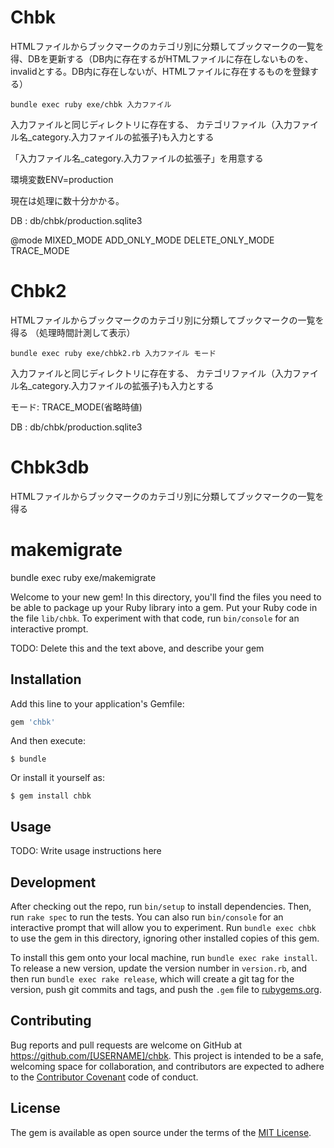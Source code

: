 # Chbk
HTMLファイルからブックマークのカテゴリ別に分類してブックマークの一覧を得、DBを更新する（DB内に存在するがHTMLファイルに存在しないものを、invalidとする。DB内に存在しないが、HTMLファイルに存在するものを登録する）

	bundle exec ruby exe/chbk 入力ファイル 

入力ファイルと同じディレクトリに存在する、 カテゴリファイル（入力ファイル名_category.入力ファイルの拡張子)も入力とする

「入力ファイル名_category.入力ファイルの拡張子」を用意する

環境変数ENV=production

現在は処理に数十分かかる。

 DB : db/chbk/production.sqlite3

@mode
MIXED_MODE
ADD_ONLY_MODE
DELETE_ONLY_MODE
TRACE_MODE

# Chbk2
HTMLファイルからブックマークのカテゴリ別に分類してブックマークの一覧を得る
（処理時間計測して表示）

	bundle exec ruby exe/chbk2.rb 入力ファイル モード

入力ファイルと同じディレクトリに存在する、 カテゴリファイル（入力ファイル名_category.入力ファイルの拡張子)も入力とする

モード: TRACE_MODE(省略時値)
       
 DB : db/chbk/production.sqlite3

# Chbk3db
HTMLファイルからブックマークのカテゴリ別に分類してブックマークの一覧を得る

# makemigrate
bundle exec ruby exe/makemigrate



Welcome to your new gem! In this directory, you'll find the files you need to be able to package up your Ruby library into a gem. Put your Ruby code in the file `lib/chbk`. To experiment with that code, run `bin/console` for an interactive prompt.

TODO: Delete this and the text above, and describe your gem

## Installation

Add this line to your application's Gemfile:

```ruby
gem 'chbk'
```

And then execute:

    $ bundle

Or install it yourself as:

    $ gem install chbk

## Usage

TODO: Write usage instructions here

## Development

After checking out the repo, run `bin/setup` to install dependencies. Then, run `rake spec` to run the tests. You can also run `bin/console` for an interactive prompt that will allow you to experiment. Run `bundle exec chbk` to use the gem in this directory, ignoring other installed copies of this gem.

To install this gem onto your local machine, run `bundle exec rake install`. To release a new version, update the version number in `version.rb`, and then run `bundle exec rake release`, which will create a git tag for the version, push git commits and tags, and push the `.gem` file to [rubygems.org](https://rubygems.org).

## Contributing

Bug reports and pull requests are welcome on GitHub at https://github.com/[USERNAME]/chbk. This project is intended to be a safe, welcoming space for collaboration, and contributors are expected to adhere to the [Contributor Covenant](http://contributor-covenant.org) code of conduct.


## License

The gem is available as open source under the terms of the [MIT License](http://opensource.org/licenses/MIT).

# 
